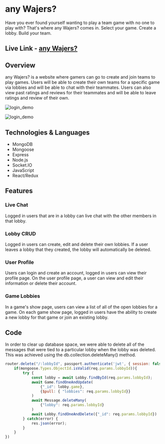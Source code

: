 # any Wajers?

Have you ever found yourself wanting to play a team game with no one to play with? That's where any Wajers? comes in.
Select your game. Create a lobby. Build your team.

## Live Link - [any Wajers?](https://anywajers.herokuapp.com/#/)

## Overview

any Wajers? is a website where gamers can go to create and join teams to play games. Users will be able to create their own teams for a specific game via lobbies and will be able to chat with their teammates. Users can also view past ratings and reviews for their teammates and will be able to leave ratings and review of their own.

![login_demo](./frontend/public/login_demo.gif)

![login_demo](./frontend/public/lobby_demo.gif)

## Technologies & Languages
+ MongoDB
+ Mongoose
+ Express
+ Node.js
+ Socket.IO
+ JavaScript
+ React/Redux

## Features 

### Live Chat

Logged in users that are in a lobby can live chat with the other members in that lobby.

### Lobby CRUD

Logged in users can create, edit and delete their own lobbies. If a user leaves a lobby that they created, the lobby will automatically be deleted.

### User Profile

Users can login and create an account, logged in users can view their profile page. On the user profile page, a user can view and edit their information or delete their account.

### Game Lobbies

In a game's show page, users can view a list of all of the open lobbies for a game. On each game show page, logged in users have the ability to create a new lobby for that game or join an existing lobby. 

## Code

In order to clear up database space, we were able to delete all of the messages that were tied to a particular lobby when the lobby was deleted. This was achieved using the db.collection.deleteMany() method.

```js
router.delete("/:lobbyId", passport.authenticate('jwt', { session: false }), async (req, res) => {
    if(mongoose.Types.ObjectId.isValid(req.params.lobbyId)){
        try {
            const lobby = await Lobby.findById(req.params.lobbyId);
            await Game.findOneAndUpdate(
                {"_id": lobby.game},
                {$pull: { "lobbies": req.params.lobbyId}}
            )
            await Message.deleteMany(
                {"lobby": req.params.lobbyId}
            )
            await Lobby.findOneAndDelete({"_id": req.params.lobbyId})
        } catch(error) {
            res.json(error);
        }
    }
})
```

